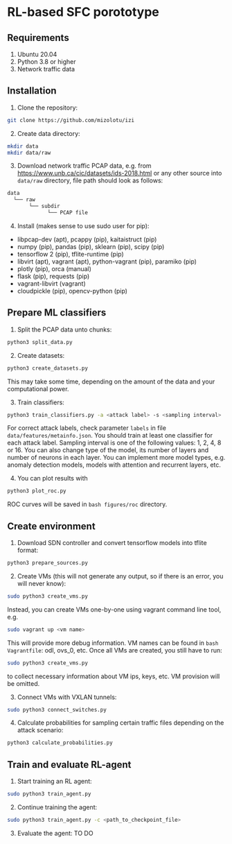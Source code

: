 # RL-based SFC porototype

## Requirements

1. Ubuntu 20.04
2. Python 3.8 or higher
3. Network traffic data

## Installation

1. Clone the repository:

```bash
git clone https://github.com/mizolotu/izi
```

2. Create data directory:

```bash
mkdir data
mkdir data/raw
```

3. Download network traffic PCAP data, e.g. from https://www.unb.ca/cic/datasets/ids-2018.html or any other source into ```data/raw``` directory, file path should look as follows:

```bash
data
  └── raw
       └── subdir
             └── PCAP file
```

4. Install (makes sense to use sudo user for pip): 
  - libpcap-dev (apt), pcappy (pip), kaitaistruct (pip)
  - numpy (pip), pandas (pip), sklearn (pip), scipy (pip)
  - tensorflow 2 (pip), tflite-runtime (pip)
  - libvirt (apt), vagrant (apt), python-vagrant (pip), paramiko (pip)
  - plotly (pip), orca (manual)
  - flask (pip), requests (pip)
  - vagrant-libvirt (vagrant)
  - cloudpickle (pip), opencv-python (pip)

## Prepare ML classifiers

1. Split the PCAP data unto chunks: 

```bash
python3 split_data.py 
```

2. Create datasets:

```bash
python3 create_datasets.py
```

This may take some time, depending on the amount of the data and your computational power.

3. Train classifiers:

```bash
python3 train_classifiers.py -a <attack label> -s <sampling interval>
```

For correct attack labels, check parameter ```labels``` in file ```data/features/metainfo.json```. You should train at least one classifier for each attack label. Sampling interval is one of the following values: 1, 2, 4, 8 or 16. You can also change type of the model, its number of layers and number of neurons in each layer. You can implement more model types, e.g. anomaly detection models, models with attention and recurrent layers, etc.

4. You can plot results with

```bash
python3 plot_roc.py

```
ROC curves will be saved in ```bash figures/roc``` directory.

## Create environment

1. Download SDN controller and convert tensorflow models into tflite format:

```bash
python3 prepare_sources.py
```

2. Create VMs (this will not generate any output, so if there is an error, you will never know): 

```bash
sudo python3 create_vms.py
```
Instead, you can create VMs one-by-one using vagrant command line tool, e.g. 

```bash
sudo vagrant up <vm name>
```
This will provide more debug information. VM names can be found in ```bash Vagrantfile```: odl, ovs_0, etc. Once all VMs are created, you still have to run:

```bash
sudo python3 create_vms.py
```

to collect necessary information about VM ips, keys, etc. VM provision will be omitted. 

3. Connect VMs with VXLAN tunnels: 

```bash
sudo python3 connect_switches.py
```

4. Calculate probabilities for sampling certain traffic files depending on the attack scenario:

```bash
python3 calculate_probabilities.py
```

## Train and evaluate RL-agent

1. Start training an RL agent:

```bash
sudo python3 train_agent.py
```

2. Continue training the agent:

```bash
sudo python3 train_agent.py -c <path_to_checkpoint_file>
```

3. Evaluate the agent: TO DO
